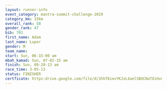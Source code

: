 ```yaml
---
layout: runner-info 
event_category: mantra-summit-challenge-2019 
category_km: 15km 
overall_rank: 58
gender_rank: 47
bib: 701
first_name: Adam
last_name: Luper
gender: M
team_name: 
start: Sun, 06-15-00 am
mbah_kamad: Sun, 07-02-15 am
finish: Sun, 09-20-13 am
race_time: 3-05-13
status: FINISHER
certficate: https:drive.google.com/file/d/1hkT6ievYKJxL4aelSBUCNaTOiHvnU2HT/view?usp=sharing
---
```

